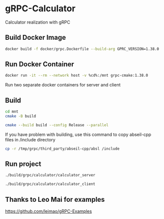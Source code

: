 # gRPC-Calculator
 Calculator realization with gRPC

## Build Docker Image
```bash
docker build -f docker/grpc.Dockerfile --build-arg GPRC_VERSION=1.38.0 --build-arg NUM_JOBS=8 --tag grpc-cmake:1.38.0 .
```
## Run Docker Container
```bash
docker run -it --rm --network host -v %cd%:/mnt grpc-cmake:1.38.0
```
Run two separate docker containers for server and client

## Build

```bash
cd mnt
cmake -B build
```
```bash
cmake --build build --config Release --parallel
```
If you have problem with building, use this command to copy abseil-cpp files in /include directory
```bash
cp -r /tmp/grpc/third_party/abseil-cpp/absl /include
```
## Run project
```bash
./build/grpc/calculator/calculator_server
```

```bash
./build/grpc/calculator/calculator_client
```

## Thanks to Leo Mai for examples
https://github.com/leimao/gRPC-Examples
